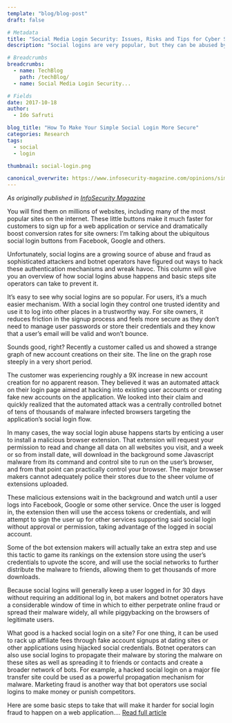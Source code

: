 ```yaml
---
template: "blog/blog-post"
draft: false

# Metadata
title: "Social Media Login Security: Issues, Risks and Tips for Cyber Security"
description: "Social logins are very popular, but they can be abused by automated attacks. Learn how to make it harder for fraudsters to exploit this in our latest post."

# Breadcrumbs
breadcrumbs:
  - name: TechBlog
    path: /techBlog/
  - name: Social Media Login Security...

# Fields
date: 2017-10-18
author:
  - Ido Safruti

blog_title: "How To Make Your Simple Social Login More Secure"
categories: Research
tags:
  - social
  - login

thumbnail: social-login.png

canonical_overwrite: https://www.infosecurity-magazine.com/opinions/simple-social-login-users-attackers/
---
```


_As originally published in [InfoSecurity Magazine](https://www.infosecurity-magazine.com/opinions/simple-social-login-users-attackers/)_

You will find them on millions of websites, including many of the most popular sites on the internet. These little buttons make it much faster for customers to sign up for a web application or service and dramatically boost conversion rates for site owners: I’m talking about the ubiquitous social login buttons from Facebook, Google and others.

Unfortunately, social logins are a growing source of abuse and fraud as sophisticated attackers and botnet operators have figured out ways to hack these authentication mechanisms and wreak havoc. This column will give you an overview of how social logins abuse happens and basic steps site operators can take to prevent it.

It’s easy to see why social logins are so popular. For users, it’s a much easier mechanism. With a social login they control one trusted identity and use it to log into other places in a trustworthy way. For site owners, it reduces friction in the signup process and feels more secure as they don’t need to manage user passwords or store their credentials and they know that a user’s email will be valid and won’t bounce.

Sounds good, right? Recently a customer called us and showed a strange graph of new account creations on their site. The line on the graph rose steeply in a very short period.

The customer was experiencing roughly a 9X increase in new account creation for no apparent reason. They believed it was an automated attack on their login page aimed at hacking into existing user accounts or creating fake new accounts on the application. We looked into their claim and quickly realized that the automated attack was a centrally controlled botnet of tens of thousands of malware infected browsers targeting the application’s social login flow.

In many cases, the way social login abuse happens starts by enticing a user to install a malicious browser extension. That extension will request your permission to read and change all data on all websites you visit, and a week or so from install date, will download in the background some Javascript malware from its command and control site to run on the user’s browser, and from that point can practically control your browser. The major browser makers cannot adequately police their stores due to the sheer volume of extensions uploaded.

These malicious extensions wait in the background and watch until a user logs into Facebook, Google or some other service. Once the user is logged in, the extension then will use the access tokens or credentials, and will attempt to sign the user up for other services supporting said social login without approval or permission, taking advantage of the logged in social account.

Some of the bot extension makers will actually take an extra step and use this tactic to game its rankings on the extension store using the user’s credentials to upvote the score, and will use the social networks to further distribute the malware to friends, allowing them to get thousands of more downloads.

Because social logins will generally keep a user logged in for 30 days without requiring an additional log in, bot makers and botnet operators have a considerable window of time in which to either perpetrate online fraud or spread their malware widely, all while piggybacking on the browsers of legitimate users.

What good is a hacked social login on a site? For one thing, it can be used to rack up affiliate fees through fake account signups at dating sites or other applications using hijacked social credentials. Botnet operators can also use social logins to propagate their malware by storing the malware on these sites as well as spreading it to friends or contacts and create a broader network of bots. For example, a hacked social login on a major file transfer site could be used as a powerful propagation mechanism for malware. Marketing fraud is another way that bot operators use social logins to make money or punish competitors.

Here are some basic steps to take that will make it harder for social login fraud to happen on a web application.... [Read full article](https://www.infosecurity-magazine.com/opinions/simple-social-login-users-attackers/)
